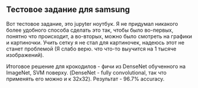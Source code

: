 Тестовое задание для samsung
----------------------------
Вот тестовое задание, это jupyter ноутбук. Я не придумал никакого более удобного способа сделать это так, чтобы было во-первых, понятно что происходит, а во-вторых, можно было смотреть на графики и картиночки. Учить сетку я не стал для картиночек, надеюсь этот не станет проблемой (Я слабо верю. что что-то выучится на 1 тысяче изображений).

Итоговое решение для крокодилов - фичи из DenseNet обученного на ImageNet, SVM поверху. (DenseNet - fully convolutional, так что применять его можно и к 32x32). Результат - 96.7% accuracy.